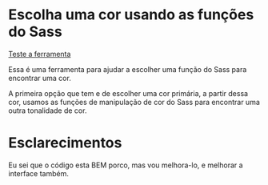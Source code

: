 # Escolha uma cor usando as funções do Sass

[Teste a ferramenta](http://tutsmais.com.br/sass-color/ "Teste a ferramenta")

Essa é uma ferramenta para ajudar a escolher uma função do Sass para encontrar uma cor.

A primeira opção que tem e de escolher uma cor primária, a partir dessa cor, usamos as funções de manipulação de cor do Sass para encontrar uma outra tonalidade de cor.

# Esclarecimentos

Eu sei que o código esta BEM porco, mas vou melhora-lo, e melhorar a interface também.